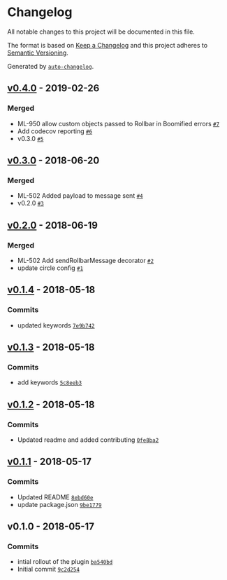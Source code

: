 # Changelog
All notable changes to this project will be documented in this file.

The format is based on [Keep a Changelog](http://keepachangelog.com/en/1.0.0/)
and this project adheres to [Semantic Versioning](http://semver.org/spec/v2.0.0.html).

Generated by [`auto-changelog`](https://github.com/CookPete/auto-changelog).

## [v0.4.0](https://github.com/GoodwayGroup/lib-hapi-rollbar/compare/v0.3.0...v0.4.0) - 2019-02-26
### Merged
- ML-950 allow custom objects passed to Rollbar in Boomified errors [`#7`](https://github.com/GoodwayGroup/lib-hapi-rollbar/pull/7)
- Add codecov reporting [`#6`](https://github.com/GoodwayGroup/lib-hapi-rollbar/pull/6)
- v0.3.0 [`#5`](https://github.com/GoodwayGroup/lib-hapi-rollbar/pull/5)


## [v0.3.0](https://github.com/GoodwayGroup/lib-hapi-rollbar/compare/v0.2.0...v0.3.0) - 2018-06-20
### Merged
- ML-502 Added payload to message sent [`#4`](https://github.com/GoodwayGroup/lib-hapi-rollbar/pull/4)
- v0.2.0 [`#3`](https://github.com/GoodwayGroup/lib-hapi-rollbar/pull/3)


## [v0.2.0](https://github.com/GoodwayGroup/lib-hapi-rollbar/compare/v0.1.4...v0.2.0) - 2018-06-19
### Merged
- ML-502 Add sendRollbarMessage decorator [`#2`](https://github.com/GoodwayGroup/lib-hapi-rollbar/pull/2)
- update circle config [`#1`](https://github.com/GoodwayGroup/lib-hapi-rollbar/pull/1)


## [v0.1.4](https://github.com/GoodwayGroup/lib-hapi-rollbar/compare/v0.1.3...v0.1.4) - 2018-05-18
### Commits
- updated keywords [`7e9b742`](https://github.com/GoodwayGroup/lib-hapi-rollbar/commit/7e9b7422bab57428f7776f999f211f7f057dabf5)

## [v0.1.3](https://github.com/GoodwayGroup/lib-hapi-rollbar/compare/v0.1.2...v0.1.3) - 2018-05-18
### Commits
- add keywords [`5c8eeb3`](https://github.com/GoodwayGroup/lib-hapi-rollbar/commit/5c8eeb36faf154ef629c3a58ce68cb2a14487785)

## [v0.1.2](https://github.com/GoodwayGroup/lib-hapi-rollbar/compare/v0.1.1...v0.1.2) - 2018-05-18
### Commits
- Updated readme and added contributing [`0fe8ba2`](https://github.com/GoodwayGroup/lib-hapi-rollbar/commit/0fe8ba25d70250f5131c23491952ca045e1d3cd6)

## [v0.1.1](https://github.com/GoodwayGroup/lib-hapi-rollbar/compare/v0.1.0...v0.1.1) - 2018-05-17
### Commits
- Updated README [`8ebd60e`](https://github.com/GoodwayGroup/lib-hapi-rollbar/commit/8ebd60e25205d9ecec8c1a29eafe7e45d1f7c236)
- update package.json [`9be1779`](https://github.com/GoodwayGroup/lib-hapi-rollbar/commit/9be1779a00d768ea8d1b0efc7f98d76dfacfa339)

## v0.1.0 - 2018-05-17
### Commits
- intial rollout of the plugin [`ba540bd`](https://github.com/GoodwayGroup/lib-hapi-rollbar/commit/ba540bd06ab30dad33e4ccff41955fb2b2b3e786)
- Initial commit [`9c2d254`](https://github.com/GoodwayGroup/lib-hapi-rollbar/commit/9c2d25423e44e2e9d58ac932e8da2a166c2cfedd)

